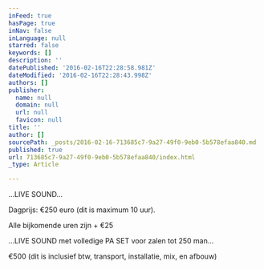 ```yaml
---
inFeed: true
hasPage: true
inNav: false
inLanguage: null
starred: false
keywords: []
description: ''
datePublished: '2016-02-16T22:28:58.981Z'
dateModified: '2016-02-16T22:28:43.998Z'
authors: []
publisher:
  name: null
  domain: null
  url: null
  favicon: null
title: ''
author: []
sourcePath: _posts/2016-02-16-713685c7-9a27-49f0-9eb0-5b578efaa840.md
published: true
url: 713685c7-9a27-49f0-9eb0-5b578efaa840/index.html
_type: Article

---
```

...LIVE SOUND...

Dagprijs: €250 euro (dit is maximum 10 uur).

Alle bijkomende uren zijn + €25

...LIVE SOUND met volledige PA SET voor zalen tot 250 man...

€500 (dit is inclusief btw, transport, installatie, mix, en afbouw)